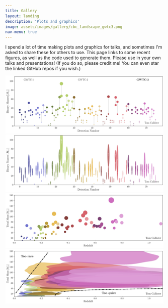 ```yaml
---
title: Gallery
layout: landing
description: 'Plots and graphics'
image: assets/images/gallery/cbc_landscape_gwtc3.png
nav-menu: true
---
```


<!-- Main -->
<div id="main">

<!-- One -->
<section id="one">
	<div class="inner">
		<p>I spend a lot of time making plots and graphics for talks, and sometimes I'm asked to share these for others to use. This page links to some recent figures, as well as the code used to generate them. Please use in your own talks and presentations! (If you do so, please credit me! You can even star the linked GitHub repos if you wish.)</p>
	</div>
</section>

<div class="box alt">
	<div class="row 50% uniform">
		<div class="6u"><span class="image fit"><img src="assets/images/gallery/cbc_landscape_gwtc3.png" alt=""/></span></div>
		<div class="6u$"><span class="image fit"><img src="assets/images/gallery/cbc_landscape_gwtc3_with_errors.png" alt=""/></span></div>
    </div>
	<div class="row 50% uniform">
		<div class="6u"><span class="image fit"><img src="assets/images/gallery/mass_v_redshift_pollock_plot.jpeg" alt="" /></span></div>
		<div class="6u$"><span class="image fit"><img src="assets/images/gallery/mass_v_redshift_pollock_plot_with_errors_annotated.jpeg" alt="" /></span></div>
    </div>
	<div class="row 50% uniform">
		<div class="6u"><span class="image fit"><img src="assets/images/gallery/inference.mp4" alt="" /></span></div>
    </div>
</div>

</div>
